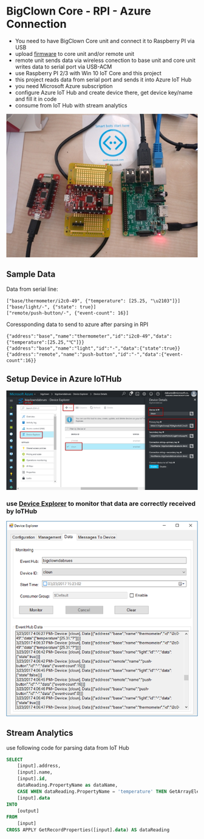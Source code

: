 # BigClown Core - RPI - Azure Connection
- You need to have BigClown Core unit and connect it to Raspberry PI via USB
- upload [firmware](https://github.com/bigclownlabs/bcp-wireless-circus/releases/tag/v1.0.0)  to core unit and/or remote unit
- remote unit sends data via wireless conection to base unit and core unit writes data to serial port via USB-ACM
- use Raspberry PI 2/3 with Win 10 IoT Core and this project
- this project reads data from serial port and sends it into Azure IoT Hub
- you need Microsoft Azure subscription
- configure Azure IoT Hub and create device there, get device key/name and fill it in code
- consume from IoT Hub with stream analytics

![setup](https://github.com/PiDiBi/BigClown-RPI-Azure/raw/master/setup.jpg)

## Sample Data
Data from serial line:
```
["base/thermometer/i2c0-49", {"temperature": [25.25, "\u2103"]}]
["base/light/-", {"state": true}]
["remote/push-button/-", {"event-count": 16}]
```
Coressponding data to send to azure after parsing in RPI
```
{"address":"base","name":"thermometer","id":"i2c0-49","data":{"temperature":[25.25,"℃"]}}
{"address":"base","name":"light","id":"-","data":{"state":true}}
{"address":"remote","name":"push-button","id":"-","data":{"event-count":16}}
```
## Setup Device in Azure IoTHub
![IoT Hub Devices](https://github.com/PiDiBi/BigClown-RPI-Azure/raw/master/IoTHubDevice.png)

### use [Device Explorer](https://github.com/PiDiBi/BigClown-RPI-Azure/raw/master/DeviceExplorerMonitor.png) to monitor that data are correctly received by IoTHub
![device exlorer](https://github.com/PiDiBi/BigClown-RPI-Azure/raw/master/DeviceExplorerMonitor.png)


## Stream Analytics
use following code for parsing data from IoT Hub
```sql
SELECT
    [input].address,
    [input].name,
    [input].id,
    dataReading.PropertyName as dataName,
    CASE WHEN dataReading.PropertyName = 'temperature' THEN GetArrayElement(dataReading.PropertyValue, 0) ELSE dataReading.PropertyValue END as dataValue,     
    [input].data
INTO
    [output]
FROM
    [input]
CROSS APPLY GetRecordProperties([input].data) AS dataReading
```
